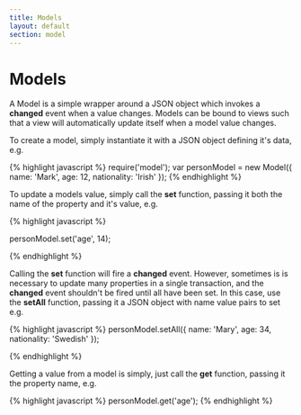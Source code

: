 ```yaml
---
title: Models
layout: default
section: model
---
```


<h1>Models</h1>

A Model is a simple wrapper around a JSON object which invokes a <b>changed</b> event when a value changes.  Models can be bound to views such that a view will automatically update itself when a model value changes.

To create a model, simply instantiate it with a JSON object defining it's data, e.g.

{% highlight javascript %}
  require('model');
  var personModel = new Model({
    name: 'Mark',
    age: 12,
    nationality: 'Irish'
  });
{% endhighlight %}

To update a models value, simply call the <b>set</b> function, passing it both the name of the property and it's value, e.g.

{% highlight javascript %}

  personModel.set('age', 14);

{% endhighlight %}

Calling the <b>set</b> function will fire a <b>changed</b> event.  However, sometimes is is necessary to update many properties in a single transaction, and the <b>changed</b> event shouldn't be fired until all have been set.  In this case, use the <b>setAll</b> function, passing it a JSON object with name value pairs to set e.g.

{% highlight javascript %}
  personModel.setAll({
    name: 'Mary',
    age: 34,
    nationality: 'Swedish'
  });

{% endhighlight %}

Getting a value from a model is simply, just call the <b>get</b> function, passing it the property name, e.g.

{% highlight javascript %}
  personModel.get('age');
{% endhighlight %}

